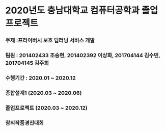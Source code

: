 # 2020년도 충남대학교 컴퓨터공학과 졸업프로젝트
### 주제 :프라이버시 보호 딥러닝 서비스 개발
### 팀원 : 201402433 조승현, 201402392 이상화, 201704144 김수민, 201704145 김주희
### 수행기간 : 2020.01 ~ 2020.12
### 종합설계1 (2020.03 ~ 2020.06)
### 졸업프로젝트 (2020.03 ~ 2020.12)
### 창의작품경진대회
